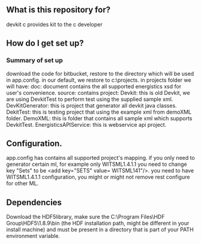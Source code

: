 ##  What is this repository for? 
  devkit c provides kit to the c developer  

##   How do I get set up?   
###   Summary of set up  
 download the code for bitbucket, restore to the directory which will be used in app.config. 
 in our default, we restore to c:\projects. 
 in projects folder we will have: 
 doc: document contains the all supported energistics xsd for user's convenience. 
 source: contains project: 
 Devkit:  this is old Devkit, we are using DevkitTest to perform test using the supplied sample xml. 
 DevKitGenerator: this is project that generator all devkit java classes.  
 DekitTest: this is testing project that using the example xml from demoXML folder. 
 DemoXML: this is folder that contains all sample xml which supports DevkitTest. 
 EnergisticsAPIService: this is webservice api project. 

##   Configuration.  
 app.config has contains all supported project's mapping.
if you only need to generator certain ml, for example only WITSML1.4.1.1
you need to change key "Sets" to be <add key="SETS" value= WITSML141"/>.
you need to have WITSML1.4.1.1 configuration, you might or might not remove rest configure for other ML.  

##    Dependencies

  Download the HDF5library, make sure the C:\Program Files\HDF Group\HDF5\1.8.9\bin (the HDF installation path, might be different in your install machine) and must be present in a directory that is part of your PATH environment variable.